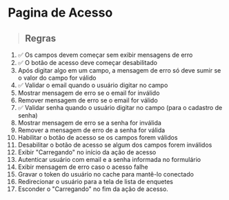 # Pagina de Acesso

> ## Regras
1. ✅ Os campos devem começar sem exibir mensagens de erro
2. ✅ O botão de acesso deve começar desabilitado
3. Após digitar algo em um campo, a mensagem de erro só deve sumir se o valor do campo for válido
4. ✅ Validar o email quando o usuário digitar no campo
5. Mostrar mensagem de erro se o email for inválido
6. Remover mensagem de erro se o email for válido
7. ✅ Validar senha quando o usuário digitar no campo (para o cadastro de senha)
8. Mostrar mensagem de erro se a senha for inválida
9. Remover a mensagem de erro de a senha for válida
10. Habilitar o botão de acesso se os campos forem válidos
11. Desabilitar o botão de acesso se algum dos campos forem inválidos
12. Exibir "Carregando" no início da ação de acesso
13. Autenticar usuário com email e a senha informada no formulário
14. Exibir mensagem de erro caso o acesso falhe
15. Gravar o token do usuário no cache para mantê-lo conectado
16. Redirecionar o usuário para a tela de lista de enquetes
17. Esconder o "Carregando" no fim da ação de acesso.
